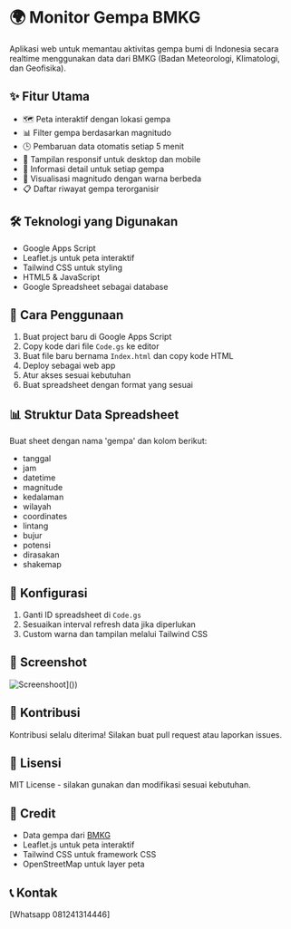 # 🌍 Monitor Gempa BMKG

Aplikasi web untuk memantau aktivitas gempa bumi di Indonesia secara realtime menggunakan data dari BMKG (Badan Meteorologi, Klimatologi, dan Geofisika).

## ✨ Fitur Utama

- 🗺️ Peta interaktif dengan lokasi gempa
- 📊 Filter gempa berdasarkan magnitudo
- 🕒 Pembaruan data otomatis setiap 5 menit
- 📱 Tampilan responsif untuk desktop dan mobile
- 📍 Informasi detail untuk setiap gempa
- 🎨 Visualisasi magnitudo dengan warna berbeda
- 📋 Daftar riwayat gempa terorganisir

## 🛠️ Teknologi yang Digunakan

- Google Apps Script
- Leaflet.js untuk peta interaktif
- Tailwind CSS untuk styling
- HTML5 & JavaScript
- Google Spreadsheet sebagai database

## 📝 Cara Penggunaan

1. Buat project baru di Google Apps Script
2. Copy kode dari file `Code.gs` ke editor
3. Buat file baru bernama `Index.html` dan copy kode HTML
4. Deploy sebagai web app
5. Atur akses sesuai kebutuhan
6. Buat spreadsheet dengan format yang sesuai

## 📊 Struktur Data Spreadsheet

Buat sheet dengan nama 'gempa' dan kolom berikut:
- tanggal
- jam
- datetime
- magnitude
- kedalaman
- wilayah
- coordinates
- lintang
- bujur
- potensi
- dirasakan
- shakemap

## 🔧 Konfigurasi

1. Ganti ID spreadsheet di `Code.gs`
2. Sesuaikan interval refresh data jika diperlukan
3. Custom warna dan tampilan melalui Tailwind CSS

## 📱 Screenshot
![Screenshoot]([[https://blog.classy.id/upload/gambar_berita/5927473f11cd6b36dda50e2d3bfb6939_20241122220041.png)]())

## 🤝 Kontribusi

Kontribusi selalu diterima! Silakan buat pull request atau laporkan issues.

## 📄 Lisensi

MIT License - silakan gunakan dan modifikasi sesuai kebutuhan.

## 🙏 Credit

- Data gempa dari [BMKG](https://data.bmkg.go.id/)
- Leaflet.js untuk peta interaktif
- Tailwind CSS untuk framework CSS
- OpenStreetMap untuk layer peta

## 📞 Kontak

[Whatsapp 081241314446]
